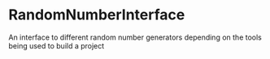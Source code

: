 # RandomNumberInterface
An interface to different random number generators depending on the tools being used to build a project
